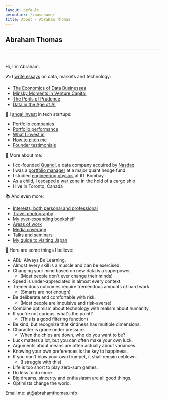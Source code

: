 ```yaml
---
layout: default
permalink: /:basename/
title: About · Abraham Thomas
---
```


## Abraham Thomas

----

<br/>

Hi, I'm Abraham.

✍️ I <a href="https://pivotal.substack.com">write essays</a> on data, markets and technology:    
* [The Economics of Data Businesses](https://pivotal.substack.com/p/economics-of-data-biz)  
* [Minsky Moments in Venture Capital](https://pivotal.substack.com/p/minsky-moments-in-venture-capital)  
* [The Perils of Prudence](https://pivotal.substack.com/p/the-perils-of-prudence)  
* [Data in the Age of AI](https://pivotal.substack.com/p/data-in-the-age-of-ai)  

🌱 I <a href="https://abrahamthomas.info/investing">angel invest</a> in tech startups:
* [Portfolio companies](https://abrahamthomas.info/portfolio-companies/)
* [Portfolio performance](https://abrahamthomas.info/portfolio-statistics/)
* [What I invest in](https://abrahamthomas.info/angel-criteria/)
* [How to pitch me](https://abrahamthomas.info/pitch-me/)
* [Founder testimonials](https://abrahamthomas.info/testimonials/)

🚀 More about me:
* I co-founded [Quandl](https://www.quandl.com/), a data company acquired by [Nasdaq](https://www.nasdaq.com)  
* I was a [portfolio manager](https://abrahamthomas.info/the-accidental-investor/) at a major quant hedge fund  
* I studied [engineering physics](https://en.wikipedia.org/wiki/Engineering_physics) at IIT Bombay  
* As a child, I [escaped a war zone](https://abrahamthomas.info/invasion/) in the hold of a cargo ship   
* I live in Toronto, Canada  

📚 And even more:
* [Interests, both personal and professional](https://abrahamthomas.info/interests/)
* [Travel photography](https://abrahamthomas.info/gallery/)
* [My ever-expanding bookshelf](https://abrahamthomas.info/library/)
* [Areas of work](https://abrahamthomas.info/work/)
* [Media coverage](https://abrahamthomas.info/press/)
* [Talks and seminars](https://abrahamthomas.info/talks/)
* [My guide to visiting Japan](https://abrahamthomas.gumroad.com/l/wwrni)

🧭 Here are some things I believe:  
* ABL: Always Be Learning.  
* Almost every skill is a muscle and can be exercised.  
* Changing your mind based on new data is a superpower.  
    - (Most people don't ever change their minds)  
* Speed is under-appreciated in almost every context.  
* Tremendous outcomes require tremendous amounts of hard work.  
    - (Smarts are not enough)  
* Be deliberate and comfortable with risk.  
    - (Most people are impulsive and risk-averse)  
* Combine optimism about technology with realism about humanity.  
* If you're not curious, what's the point?  
    - (This is a good filtering function)  
* Be kind, but recognize that kindness has multiple dimensions.  
* Character is grace under pressure.  
    - When the chips are down, who do you want to be?  
* Luck matters a lot, but you can often make your own luck.  
* Arguments about means are often actually about variances.  
* Knowing your own preferences is the key to happiness.  
* If you don't blow your own trumpet, it shall remain unblown.  
    - (I struggle with this)  
* Life is too short to play zero-sum games.  
* Do less to do more.  
* Big dreams, sincerity and enthusiasm are all good things.  
* Optimists change the world.  
  	
Email me: <u><a href="mailto:at@abrahamthomas.info">at@abrahamthomas.info</a></u>

<br/>
<br/>
<br/>
